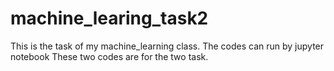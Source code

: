 # machine_learing_task2
This is the task of my machine_learning class.
The codes can run by jupyter notebook
These two codes are for the two task.
